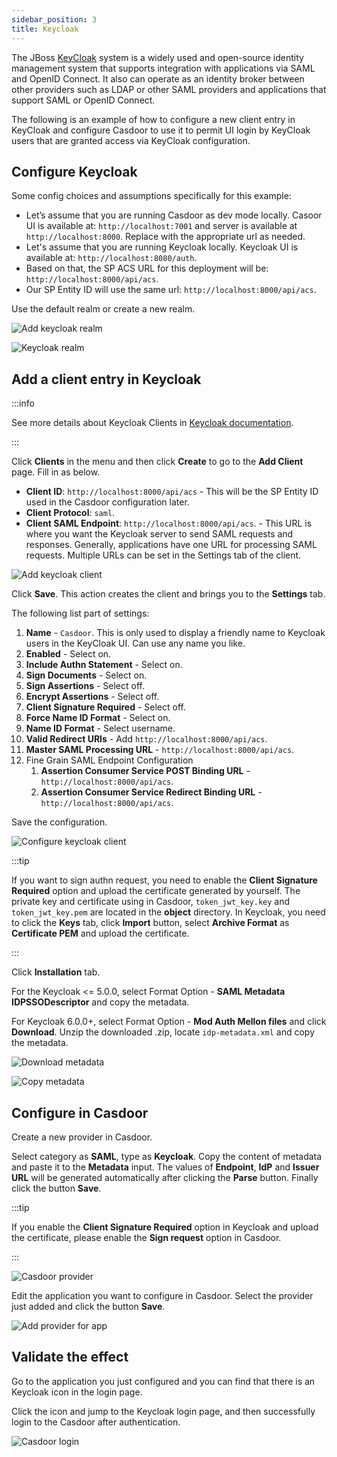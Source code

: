 ```yaml
---
sidebar_position: 3
title: Keycloak
---
```


The JBoss [KeyCloak](https://www.keycloak.org/) system is a widely used and open-source identity management system that supports integration with applications via SAML and OpenID Connect. It also can operate as an identity broker between other providers such as LDAP or other SAML providers and applications that support SAML or OpenID Connect.

The following is an example of how to configure a new client entry in KeyCloak and configure Casdoor to use it to permit UI login by KeyCloak users that are granted access via KeyCloak configuration.

## Configure Keycloak

Some config choices and assumptions specifically for this example:

- Let’s assume that you are running Casdoor as dev mode locally. Casoor UI is available at: `http://localhost:7001` and server is available at `http://localhost:8000`. Replace with the appropriate url as needed.
- Let's assume that you are running Keycloak locally. Keycloak UI is available at: `http://localhost:8080/auth`.
- Based on that, the SP ACS URL for this deployment will be: `http://localhost:8000/api/acs`.
- Our SP Entity ID will use the same url: `http://localhost:8000/api/acs`.

Use the default realm or create a new realm.

![Add keycloak realm](/img/providers/SAML/keycloak_realm_add.png)

![Keycloak realm](/img/providers/SAML/keycloak_realm.png)

## Add a client entry in Keycloak

:::info

See more details about Keycloak Clients in [Keycloak documentation](https://www.keycloak.org/docs/latest/server_admin/index.html#_client-saml-configuration).

:::

Click **Clients** in the menu and then click **Create** to go to the **Add Client** page. Fill in as below.

- **Client ID**: `http://localhost:8000/api/acs` - This will be the SP Entity ID used in the Casdoor configuration later.
- **Client Protocol**: `saml`.
- **Client SAML Endpoint**: `http://localhost:8000/api/acs`. - This URL is where you want the Keycloak server to send SAML requests and responses. Generally, applications have one URL for processing SAML requests. Multiple URLs can be set in the Settings tab of the client.

![Add keycloak client](/img/providers/SAML/keycloak_client_add.png)

Click **Save**. This action creates the client and brings you to the **Settings** tab.

The following list part of settings:

1. **Name** - `Casdoor`. This is only used to display a friendly name to Keycloak users in the KeyCloak UI. Can use any name you like.
2. **Enabled** - Select on.
3. **Include Authn Statement** - Select on. 
4. **Sign Documents** - Select on.
5. **Sign Assertions** - Select off.
6. **Encrypt Assertions** - Select off.
7. **Client Signature Required** - Select off.
8. **Force Name ID Format** - Select on.
9. **Name ID Format** - Select username.
10. **Valid Redirect URIs** - Add `http://localhost:8000/api/acs`.
11. **Master SAML Processing URL** - `http://localhost:8000/api/acs`.
12. Fine Grain SAML Endpoint Configuration
    1. **Assertion Consumer Service POST Binding URL** - `http://localhost:8000/api/acs`.
    2. **Assertion Consumer Service Redirect Binding URL** - `http://localhost:8000/api/acs`.

Save the configuration.

![Configure keycloak client](/img/providers/SAML/keycloak_client_configure.png)

:::tip

If you want to sign authn request, you need to enable the **Client Signature Required** option and upload the certificate generated by yourself. The private key and certificate using in Casdoor, `token_jwt_key.key` and `token_jwt_key.pem` are located in the **object** directory. In Keycloak, you need to click the **Keys** tab, click **Import** button, select **Archive Format** as **Certificate PEM** and upload the certificate.

:::

Click **Installation** tab. 

For the Keycloak <= 5.0.0, select Format Option - **SAML Metadata IDPSSODescriptor** and copy the metadata. 

For Keycloak 6.0.0+, select Format Option - **Mod Auth Mellon files** and click **Download**. Unzip the downloaded .zip, locate `idp-metadata.xml` and copy the metadata.

![Download metadata](/img/providers/SAML/keycloak_client_install.png)

![Copy metadata](/img/providers/SAML/keycloak_client_copy.png)

## Configure in Casdoor

Create a new provider in Casdoor.

Select category as **SAML**, type as **Keycloak**. Copy the content of metadata and paste it to the **Metadata** input. The values of **Endpoint**, **IdP** and **Issuer URL** will be generated automatically after clicking the **Parse** button. Finally click the button **Save**.

:::tip

If you enable the **Client Signature Required** option in Keycloak and upload the certificate, please enable the **Sign request** option in Casdoor.

:::

![Casdoor provider](/img/providers/SAML/keycloak_casdoor_provider.png)

Edit the application you want to configure in Casdoor. Select the provider just added and click the button **Save**.

![Add provider for app](/img/providers/SAML/keycloak_casdoor_app.png)

## Validate the effect

Go to the application you just configured and you can find that there is an Keycloak icon in the login page. 

Click the icon and jump to the Keycloak login page, and then successfully login to the Casdoor after authentication.

![Casdoor login](/img/providers/SAML/keycloak_casdoor_login.gif)